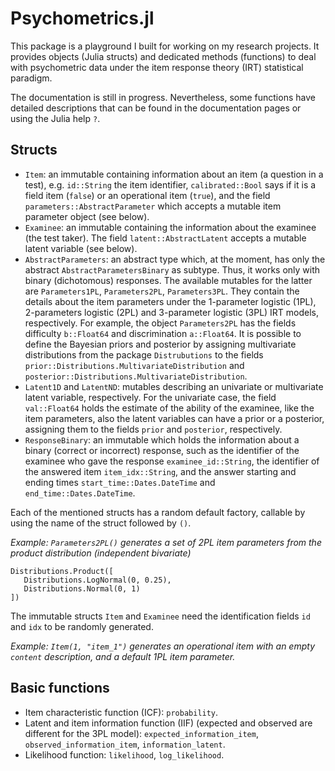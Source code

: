 # Psychometrics.jl

This package is a playground I built for working on my research projects.
It provides objects (Julia structs) and dedicated methods (functions) to deal with psychometric data under the item response theory (IRT) statistical paradigm.

The documentation is still in progress. Nevertheless, some functions have detailed descriptions that can be found in the documentation pages or using the Julia help `?`.

## Structs

- `Item`: an immutable containing information about an item (a question in a test), e.g. `id::String` the item identifier, `calibrated::Bool` says if it is a field item (`false`) or an operational item (`true`), and the field `parameters::AbstractParameter` which accepts a mutable item parameter object (see below).
 - `Examinee`: an immutable containing the information about the examinee (the test taker).
 The field `latent::AbstractLatent` accepts a mutable latent variable (see below).
 - `AbstractParameters`: an abstract type which, at the moment, has only the abstract `AbstractParametersBinary` as subtype.
 Thus, it works only with binary (dichotomous) responses. The available mutables for the latter are `Parameters1PL`, `Parameters2PL`, `Parameters3PL`.
 They contain the details about the item parameters under the 1-parameter logistic (1PL), 2-parameters logistic (2PL) and 3-parameter logistic (3PL) IRT models, respectively.
 For example, the object `Parameters2PL` has the fields difficulty `b::Float64` and discrimination `a::Float64`. It is possible to define the Bayesian priors and posterior by assigning multivariate distributions from the package `Distrubutions` to the fields `prior::Distributions.MultivariateDistribution` and `posterior::Distributions.MultivariateDistribution`.
 - `Latent1D` and `LatentND`: mutables describing an univariate or multivariate latent variable, respectively.
 For the univariate case, the field `val::Float64` holds the estimate of the ability of the examinee, like the item parameters, also the latent variables can have a prior or a posterior, assigning them to the fields `prior` and `posterior`, respectively.
 - `ResponseBinary`: an immutable which holds the information about a binary (correct or incorrect) response, such as the identifier of the examinee who gave the response `examinee_id::String`, the identifier of the answered item `item_idx::String`, and the answer starting and ending times `start_time::Dates.DateTime` and `end_time::Dates.DateTime`.
 
Each of the mentioned structs has a random default factory, callable by using the name of the struct followed by `()`.

_Example: `Parameters2PL()` generates a set of 2PL item parameters from the product distribution (independent bivariate)_
```
Distributions.Product([
   Distributions.LogNormal(0, 0.25),
   Distributions.Normal(0, 1)
])
```

The immutable structs `Item` and `Examinee` need the identification fields `id` and `idx` to be randomly generated. 

_Example: `Item(1, "item_1")` generates an operational item with an empty `content` description, and a default 1PL item parameter._

## Basic functions

  - Item characteristic function (ICF): `probability`.
  - Latent and item information function (IIF) (expected and observed are different for the 3PL model): `expected_information_item`,  `observed_information_item`, `information_latent`.
  - Likelihood function: `likelihood`, `log_likelihood`.
  
  
  
 




 

